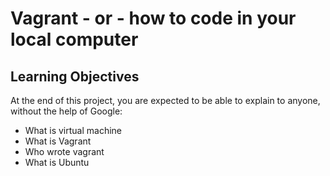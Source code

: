 # Vagrant - or - how to code in your local computer

## Learning Objectives

At the end of this project, you are expected to be able to explain to anyone, without the help of Google:

* What is virtual machine
* What is Vagrant
* Who wrote vagrant
* What is Ubuntu
  

